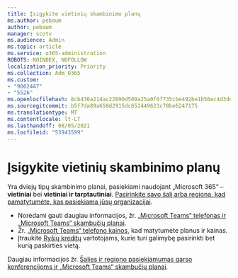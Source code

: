 ```yaml
---
title: Įsigykite vietinių skambinimo planų
ms.author: pebaum
author: pebaum
manager: scotv
ms.audience: Admin
ms.topic: article
ms.service: o365-administration
ROBOTS: NOINDEX, NOFOLLOW
localization_priority: Priority
ms.collection: Adm_O365
ms.custom:
- "9002447"
- "5526"
ms.openlocfilehash: 8cb430a214ac22890d509a25a0f0f735cbe492be1b56ec4d3ddfbb3f15ff476d
ms.sourcegitcommit: b5f7da89a650d2915dc652449623c78be6247175
ms.translationtype: MT
ms.contentlocale: lt-LT
ms.lasthandoff: 08/05/2021
ms.locfileid: "53943599"
---
```

# <a name="purchase-domestic-calling-plans"></a>Įsigykite vietinių skambinimo planų

Yra dviejų tipų skambinimo planai, pasiekiami naudojant „Microsoft 365“ – **vietiniai** bei **vietiniai ir tarptautiniai**. [Pasirinkite savo šalį arba regioną, kad pamatytumėte, kas pasiekiama jūsų organizacijai](https://docs.microsoft.com/MicrosoftTeams/country-and-region-availability-for-audio-conferencing-and-calling-plans/country-and-region-availability-for-audio-conferencing-and-calling-plans#select-your-country-or-region-to-see-whats-available-for-your-organization).

- Norėdami gauti daugiau informacijos, žr. [„Microsoft Teams“ telefonas ir „Microsoft Teams“ skambučių planai](https://docs.microsoft.com/MicrosoftTeams/calling-plan-landing-page).
- Žr. [„Microsoft Teams“ telefono kainos](https://www.microsoft.com/microsoft-365/microsoft-teams/voice-calling#Requirements), kad matytumėte planus ir kainas.
- Įtraukite [Ryšių kreditų](https://docs.microsoft.com/MicrosoftTeams/country-and-region-availability-for-audio-conferencing-and-calling-plans/country-and-region-availability-for-audio-conferencing-and-calling-plans#communications-credits) vartotojams, kurie turi galimybę pasirinkti bet kurią paskirties vietą.

Daugiau informacijos žr. [Šalies ir regiono pasiekiamumas garso konferencijoms ir „Microsoft Teams“ skambučių planai](https://docs.microsoft.com/MicrosoftTeams/country-and-region-availability-for-audio-conferencing-and-calling-plans/country-and-region-availability-for-audio-conferencing-and-calling-plans). 
